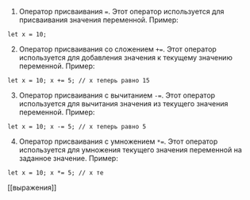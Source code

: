 1.  Оператор присваивания `=`. Этот оператор используется для присваивания значения переменной. Пример:


`let x = 10;`

2.  Оператор присваивания со сложением `+=`. Этот оператор используется для добавления значения к текущему значению переменной. Пример:


`let x = 10; x += 5; // x теперь равно 15`

3.  Оператор присваивания с вычитанием `-=`. Этот оператор используется для вычитания значения из текущего значения переменной. Пример:


`let x = 10; x -= 5; // x теперь равно 5`

4.  Оператор присваивания с умножением `*=`. Этот оператор используется для умножения текущего значения переменной на заданное значение. Пример:


`let x = 10; x *= 5; // x те`


[[выражения]]